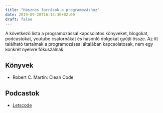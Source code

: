 ```yaml
---
title: "Hasznos források a programozáshoz"
date: 2019-09-28T16:14:36+02:00
draft: false
---
```


A következő lista a programozással kapcsolatos könyveket, blogokat, podcastokat, youtube csatornákat és hasonló dolgokat gyűjti össze. Az itt található tartalmak a programozással általában kapcsolatosak, nem egy konkrét nyelvre fókuszálnak

Könyvek
---

- Robert C. Martin: Clean Code

Podcastok
---

- [Letscode](https://www.letscode.hu/)